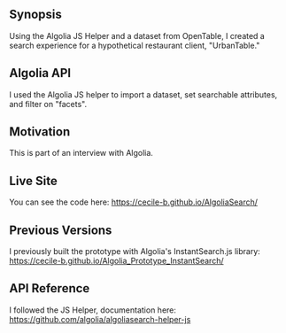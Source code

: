 ## Synopsis

Using the Algolia JS Helper and a dataset from OpenTable, I created a search experience for a hypothetical restaurant client, "UrbanTable." 

## Algolia API

I used the Algolia JS helper to import a dataset, set searchable attributes, and filter on "facets". 

## Motivation

This is part of an interview with Algolia. 

## Live Site 

You can see the code here: https://cecile-b.github.io/AlgoliaSearch/

## Previous Versions 

I previously built the prototype with Algolia's InstantSearch.js library:  https://cecile-b.github.io/Algolia_Prototype_InstantSearch/

## API Reference

I followed the JS Helper, documentation here: https://github.com/algolia/algoliasearch-helper-js
